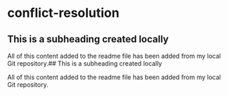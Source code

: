 # conflict-resolution

## This is a subheading created locally

All of this content added to the readme file has been added from my local Git repository.## This is a subheading created locally

All of this content added to the readme file has been added from my local Git repository.
